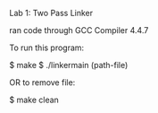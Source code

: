 Lab 1: Two Pass Linker

ran code through GCC Compiler 4.4.7

To run this program:

$ make
$ ./linkermain (path-file)

OR to remove file:

$ make clean 